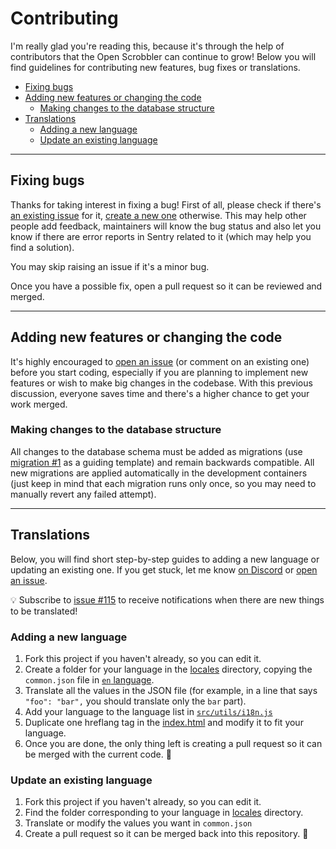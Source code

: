 # Contributing

I'm really glad you're reading this, because it's through the help of contributors that the Open Scrobbler can continue to grow! Below you will find guidelines for contributing new features, bug fixes or translations.

<!-- TOC depthFrom:2 -->
- [Fixing bugs](#fixing-bugs)
- [Adding new features or changing the code](#adding-new-features-or-changing-the-code)
  - [Making changes to the database structure](#making-changes-to-the-database-structure)
- [Translations](#translations)
  - [Adding a new language](#adding-a-new-language)
  - [Update an existing language](#update-an-existing-language)
<!-- /TOC -->

---

## Fixing bugs

Thanks for taking interest in fixing a bug! First of all, please check if there's [an existing issue](https://github.com/elamperti/OpenWebScrobbler/issues) for it, [create a new one](https://github.com/elamperti/OpenWebScrobbler/issues) otherwise. This may help other people add feedback, maintainers will know the bug status and also let you know if there are error reports in Sentry related to it (which may help you find a solution).

You may skip raising an issue if it's a minor bug.

Once you have a possible fix, open a pull request so it can be reviewed and merged.

---

## Adding new features or changing the code

It's highly encouraged to [open an issue](https://github.com/elamperti/OpenWebScrobbler/issues/new/choose) (or comment on an existing one) before you start coding, especially if you are planning to implement new features or wish to make big changes in the codebase. With this previous discussion, everyone saves time and there's a higher chance to get your work merged.

### Making changes to the database structure
All changes to the database schema must be added as migrations (use [migration #1](./assets/db/migrations/0001_keepOriginalTimestamp.sql) as a guiding template) and remain backwards compatible. All new migrations are applied automatically in the development containers (just keep in mind that each migration runs only once, so you may need to manually revert any failed attempt).

---

## Translations

Below, you will find short step-by-step guides to adding a new language or updating an existing one. If you get stuck, let me know [on Discord](https://discord.gg/vcbprTz) or [open an issue](https://github.com/elamperti/OpenWebScrobbler/issues/new).

:bulb: Subscribe to [issue #115](https://github.com/elamperti/OpenWebScrobbler/issues/115) to receive notifications when there are new things to be translated!

### Adding a new language

  1. Fork this project if you haven't already, so you can edit it.
  2. Create a folder for your language in the [locales](./public/locales) directory, copying the `common.json` file in [`en` language](./public/locales/en).
  3. Translate all the values in the JSON file (for example, in a line that says `"foo": "bar",` you should translate only the `bar` part).
  4. Add your language to the language list in [`src/utils/i18n.js`](./src/utils/i18n.js)
  5. Duplicate one hreflang tag in the [index.html](./public/index.html) and modify it to fit your language.
  6. Once you are done, the only thing left is creating a pull request so it can be merged with the current code. :confetti_ball:

### Update an existing language

  1. Fork this project if you haven't already, so you can edit it.
  2. Find the folder corresponding to your language in [locales](./public/locales) directory.
  3. Translate or modify the values you want in `common.json`
  4. Create a pull request so it can be merged back into this repository. :tada:
